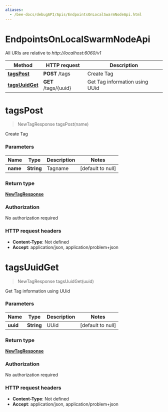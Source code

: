 ```yaml
---
aliases:
  - /bee-docs/debugAPI/Apis/EndpointsOnLocalSwarmNodeApi.html
---
```

# EndpointsOnLocalSwarmNodeApi

All URIs are relative to *http://localhost:6060/v1*

Method | HTTP request | Description
------------- | ------------- | -------------
[**tagsPost**](EndpointsOnLocalSwarmNodeApi.html#tagsPost) | **POST** /tags | Create Tag
[**tagsUuidGet**](EndpointsOnLocalSwarmNodeApi.html#tagsUuidGet) | **GET** /tags/{uuid} | Get Tag information using UUid


<a name="tagsPost"></a>
# **tagsPost**
> NewTagResponse tagsPost(name)

Create Tag

### Parameters

Name | Type | Description  | Notes
------------- | ------------- | ------------- | -------------
 **name** | **String**| Tagname | [default to null]

### Return type

[**NewTagResponse**](..//Models/NewTagResponse.html)

### Authorization

No authorization required

### HTTP request headers

- **Content-Type**: Not defined
- **Accept**: application/json, application/problem+json

<a name="tagsUuidGet"></a>
# **tagsUuidGet**
> NewTagResponse tagsUuidGet(uuid)

Get Tag information using UUid

### Parameters

Name | Type | Description  | Notes
------------- | ------------- | ------------- | -------------
 **uuid** | **String**| UUid | [default to null]

### Return type

[**NewTagResponse**](..//Models/NewTagResponse.html)

### Authorization

No authorization required

### HTTP request headers

- **Content-Type**: Not defined
- **Accept**: application/json, application/problem+json
